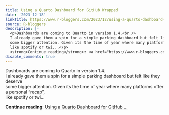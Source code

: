 ```yaml
---
title: Using a Quarto Dashboard for GitHub Wrapped
date: '2023-12-18'
linkTitle: https://www.r-bloggers.com/2023/12/using-a-quarto-dashboard-for-github-wrapped/
source: R-bloggers
description: |-
  <p>Dashboards are coming to Quarto in version 1.4.<br />
  I already gave them a spin for a simple parking dashboard but felt like they deserve<br />
  some bigger attention. Given its the time of year where many platforms offer a personal “recap”,<br />
  like spotify or twi...</p>
  <strong>Continue reading</strong>: <a href="https://www.r-bloggers.com/2023/12/using-a-quarto-dashboard-for-github-wrapped/">Using a Quarto Dashboard for GitHub ...
disable_comments: true
---
```

<p>Dashboards are coming to Quarto in version 1.4.<br />
I already gave them a spin for a simple parking dashboard but felt like they deserve<br />
some bigger attention. Given its the time of year where many platforms offer a personal “recap”,<br />
like spotify or twi...</p>
<strong>Continue reading</strong>: <a href="https://www.r-bloggers.com/2023/12/using-a-quarto-dashboard-for-github-wrapped/">Using a Quarto Dashboard for GitHub ...